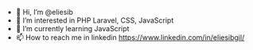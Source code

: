 - 👋 Hi, I’m @eliesib
- 👀 I’m interested in PHP Laravel, CSS, JavaScript
- 🌱 I’m currently learning JavaScript
- 📫 How to reach me in linkedin https://www.linkedin.com/in/eliesibgil/

<!---
eliesib/eliesib is a ✨ special ✨ repository because its `README.md` (this file) appears on your GitHub profile.
You can click the Preview link to take a look at your changes.
--->
